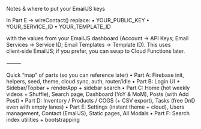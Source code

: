 Notes & where to put your EmailJS keys

In Part E → wireContact() replace:
	•	YOUR_PUBLIC_KEY
	•	YOUR_SERVICE_ID
	•	YOUR_TEMPLATE_ID

with the values from your EmailJS dashboard (Account → API Keys; Email Services → Service ID; Email Templates → Template ID). This uses client‑side EmailJS; if you prefer, you can swap to Cloud Functions later.

⸻

Quick “map” of parts (so you can reference later)
	•	Part A: Firebase init, helpers, seed, theme, cloud sync, auth, router/idle
	•	Part B: Login UI + Sidebar/Topbar + renderApp + sidebar search
	•	Part C: Home (hot weekly videos + Shuffle), Search page, Dashboard (YoY & MoM), Posts (with Add Post)
	•	Part D: Inventory / Products / COGS (+ CSV export), Tasks (free DnD even with empty lanes)
	•	Part E: Settings (instant theme + cloud), Users management, Contact (EmailJS), Static pages, All Modals
	•	Part F: Search index utilities + bootstrapping